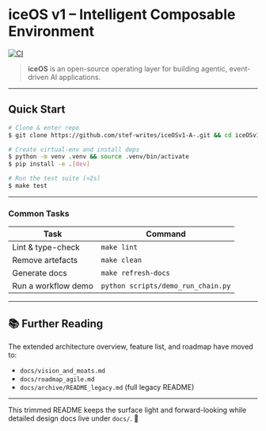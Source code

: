 # iceOS v1 – Intelligent Composable Environment

[![CI](https://github.com/stef-writes/iceOSv1-A-/actions/workflows/ci.yml/badge.svg)](https://github.com/stef-writes/iceOSv1-A-/actions/workflows/ci.yml)

> **iceOS** is an open-source operating layer for building agentic, event-driven AI applications.

---

## Quick Start

```bash
# Clone & enter repo
$ git clone https://github.com/stef-writes/iceOSv1-A-.git && cd iceOSv1-A-

# Create virtual-env and install deps
$ python -m venv .venv && source .venv/bin/activate
$ pip install -e .[dev]

# Run the test suite (≈2s)
$ make test
```

---

### Common Tasks
| Task                | Command                 |
|---------------------|-------------------------|
| Lint & type-check   | `make lint`             |
| Remove artefacts    | `make clean`            |
| Generate docs       | `make refresh-docs`     |
| Run a workflow demo | `python scripts/demo_run_chain.py` |

---

## 📚 Further Reading
The extended architecture overview, feature list, and roadmap have moved to:

* `docs/vision_and_moats.md`
* `docs/roadmap_agile.md`
* `docs/archive/README_legacy.md` (full legacy README)

---

This trimmed README keeps the surface light and forward-looking while detailed design docs live under `docs/`. 🎉
